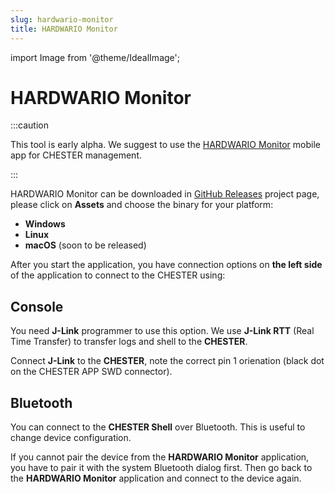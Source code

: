 ```yaml
---
slug: hardwario-monitor
title: HARDWARIO Monitor
---
```

import Image from '@theme/IdealImage';

# HARDWARIO Monitor

:::caution

This tool is early alpha. We suggest to use the [HARDWARIO Monitor](../platform-connectivity/hardwario-manager.md) mobile app for CHESTER management.

:::

HARDWARIO Monitor can be downloaded in [GitHub Releases](https://github.com/hardwario/hiomonitor/releases) project page, please click on **Assets** and choose the binary for your platform:

- **Windows**
- **Linux**
- **macOS** (soon to be released)

After you start the application, you have connection options on **the left side** of the application to connect to the CHESTER using:

## Console

You need **J-Link** programmer to use this option. We use **J-Link RTT** (Real Time Transfer) to transfer logs and shell to the **CHESTER**.

Connect **J-Link** to the **CHESTER**, note the correct pin 1 orienation (black dot on the CHESTER APP SWD connector).

## Bluetooth

You can connect to the **CHESTER Shell** over Bluetooth. This is useful to change device configuration.

If you cannot pair the device from the **HARDWARIO Monitor** application, you have to pair it with the system Bluetooth dialog first. Then go back to the **HARDWARIO Monitor** application
and connect to the device again.
